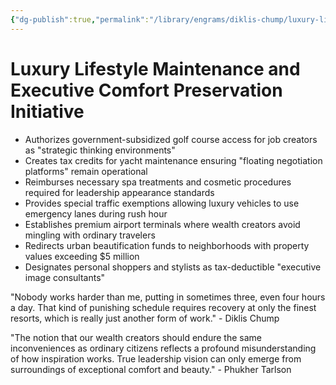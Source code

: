 ```yaml
---
{"dg-publish":true,"permalink":"/library/engrams/diklis-chump/luxury-lifestyle-maintenance-and-executive-comfort-preservation-initiative/","tags":["DC/Aristocracy","DC/AS1"]}
---
```


# Luxury Lifestyle Maintenance and Executive Comfort Preservation Initiative

- Authorizes government-subsidized golf course access for job creators as "strategic thinking environments"
- Creates tax credits for yacht maintenance ensuring "floating negotiation platforms" remain operational
- Reimburses necessary spa treatments and cosmetic procedures required for leadership appearance standards
- Provides special traffic exemptions allowing luxury vehicles to use emergency lanes during rush hour
- Establishes premium airport terminals where wealth creators avoid mingling with ordinary travelers
- Redirects urban beautification funds to neighborhoods with property values exceeding $5 million
- Designates personal shoppers and stylists as tax-deductible "executive image consultants"

"Nobody works harder than me, putting in sometimes three, even four hours a day. That kind of punishing schedule requires recovery at only the finest resorts, which is really just another form of work." - Diklis Chump

"The notion that our wealth creators should endure the same inconveniences as ordinary citizens reflects a profound misunderstanding of how inspiration works. True leadership vision can only emerge from surroundings of exceptional comfort and beauty." - Phukher Tarlson
